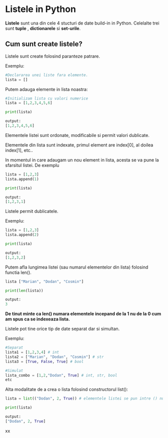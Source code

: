 # Listele in Python

**Listele** sunt una din cele 4 stucturi de date build-in in Python. Celelalte trei sunt **tuple** , **dictionarele** si **set-urile**.

## Cum sunt create listele?

Listele sunt create folosind paranteze patrare.

Exemplu:

```python
#Declararea unei liste fara elemente.
lista = []
```

Putem adauga elemente in lista noastra:

```python
#Initializam lista cu valori numerice
lista = [1,2,3,4,5,6]

print(lista)

output:
[1,2,3,4,5,6]
```

Elementele listei sunt ordonate, modificabile si permit valori dublicate.

Elementele din lista sunt indexate, primul element are index[0], al doilea index[1], etc..

In momentul in care adaugam un nou element in lista, acesta se va pune la sfarsitul listei. De exemplu

```python
lista = [1,2,3]
lista.append(1)

print(lista)

output:
[1,2,3,1]
```

Listele permit dublicatele. 

Exemplu:

```python
lista = [1,2,3]
lista.append(2)

print(lista)

output:
[1,2,3,2]
```

Putem afla lungimea listei (sau numarul elementelor din lista) folosind functia len().

```python
lista ["Marian", "Dodan", "Cosmin"]

print(len(lista))

output:
3
```

**De tinut minte ca len() numara elementele incepand de la 1 nu de la 0 cum am spus ca se indexeaza lista.**

Listele pot tine orice tip de date separat dar si simultan.

Exemplu:

```python
#Separat
lista1 = [1,2,3,4] # int
lista2 = ["Marian", "Dodan", "Cosmin"] # str
lista3 = [True, False, True] # bool

#Simulat
lista_combo = [1,2,"Dodan", True] # int, str, bool
etc
```

Alta modalitate de a crea o lista folosind constructorul list():

```python
lista = list(("Dodan", 2, True)) # elementele listei se pun intre () nu intre []

print(lista)

output:
["Dodan", 2, True]
```
xx
